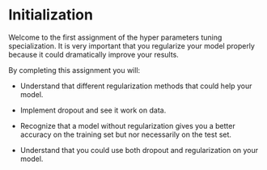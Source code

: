 # Initialization

Welcome to the first assignment of the hyper parameters tuning specialization. It is very important that you regularize your model properly because it could dramatically improve your results.

[initialization.png]:Initialization

By completing this assignment you will:

- Understand that different regularization methods that could help your model.

- Implement dropout and see it work on data.

- Recognize that a model without regularization gives you a better accuracy on the training set but nor necessarily on the test set.

- Understand that you could use both dropout and regularization on your model.

